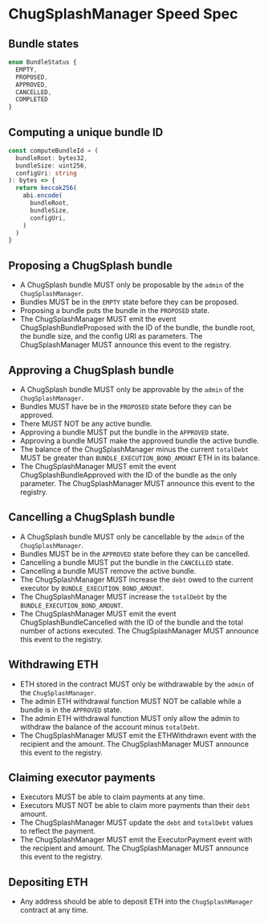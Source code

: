 # ChugSplashManager Speed Spec

## Bundle states

```typescript
enum BundleStatus {
  EMPTY,
  PROPOSED,
  APPROVED,
  CANCELLED,
  COMPLETED
}
```

## Computing a unique bundle ID

```typescript
const computeBundleId = (
  bundleRoot: bytes32,
  bundleSize: uint256,
  configUri: string
): bytes => {
  return keccak256(
    abi.encode(
      bundleRoot,
      bundleSize,
      configUri,
    )
  )
}
```

## Proposing a ChugSplash bundle

* A ChugSplash bundle MUST only be proposable by the `admin` of the `ChugSplashManager`.
* Bundles MUST be in the `EMPTY` state before they can be proposed.
* Proposing a bundle puts the bundle in the `PROPOSED` state.
* The ChugSplashManager MUST emit the event ChugSplashBundleProposed with the ID of the bundle, the bundle root, the bundle size, and the config URI as parameters. The ChugSplashManager MUST announce this event to the registry.

## Approving a ChugSplash bundle

* A ChugSplash bundle MUST only be approvable by the `admin` of the `ChugSplashManager`.
* Bundles MUST have be in the `PROPOSED` state before they can be approved.
* There MUST NOT be any active bundle.
* Approving a bundle MUST put the bundle in the `APPROVED` state.
* Approving a bundle MUST make the approved bundle the active bundle.
* The balance of the ChugSplashManager minus the current `totalDebt` MUST be greater than `BUNDLE_EXECUTION_BOND_AMOUNT` ETH in its balance.
* The ChugSplashManager MUST emit the event ChugSplashBundleApproved with the ID of the bundle as the only parameter. The ChugSplashManager MUST announce this event to the registry.

## Cancelling a ChugSplash bundle

* A ChugSplash bundle MUST only be cancellable by the `admin` of the `ChugSplashManager`.
* Bundles MUST be in the `APPROVED` state before they can be cancelled.
* Cancelling a bundle MUST put the bundle in the `CANCELLED` state.
* Cancelling a bundle MUST remove the active bundle.
* The ChugSplashManager MUST increase the `debt` owed to the current executor by `BUNDLE_EXECUTION_BOND_AMOUNT`.
* The ChugSplashManager MUST increase the `totalDebt` by the `BUNDLE_EXECUTION_BOND_AMOUNT`.
* The ChugSplashManager MUST emit the event ChugSplashBundleCancelled with the ID of the bundle and the total number of actions executed. The ChugSplashManager MUST announce this event to the registry.

## Withdrawing ETH

* ETH stored in the contract MUST only be withdrawable by the `admin` of the `ChugSplashManager`.
* The admin ETH withdrawal function MUST NOT be callable while a bundle is in the `APPROVED` state.
* The admin ETH withdrawal function MUST only allow the admin to withdraw the balance of the account minus `totalDebt`.
* The ChugSplashManager MUST emit the ETHWithdrawn event with the recipient and the amount. The ChugSplashManager MUST announce this event to the registry.

## Claiming executor payments

* Executors MUST be able to claim payments at any time.
* Executors MUST NOT be able to claim more payments than their `debt` amount.
* The ChugSplashManager MUST update the `debt` and `totalDebt` values to reflect the payment.
* The ChugSplashManager MUST emit the ExecutorPayment event with the recipient and amount. The ChugSplashManager MUST announce this event to the registry.

## Depositing ETH

* Any address should be able to deposit ETH into the `ChugSplashManager` contract at any time.
